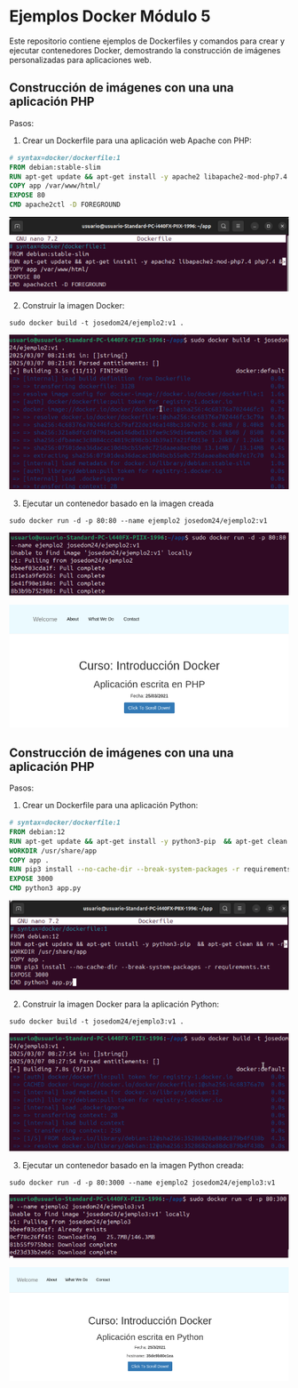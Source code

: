 # Ejemplos Docker Módulo 5

Este repositorio contiene ejemplos de Dockerfiles y comandos para crear y ejecutar contenedores Docker, demostrando la construcción de imágenes personalizadas para aplicaciones web.

## Construcción de imágenes con una una aplicación PHP

Pasos:

1. Crear un Dockerfile para una aplicación web Apache con PHP:

```Dockerfile
# syntax=docker/dockerfile:1
FROM debian:stable-slim
RUN apt-get update && apt-get install -y apache2 libapache2-mod-php7.4 php7.4 && apt-get clean && rm -rf /var/lib/apt/lists/* && rm /var/www/html/index.html
COPY app /var/www/html/
EXPOSE 80
CMD apache2ctl -D FOREGROUND
```

![](/Tema3/img5/Screenshot_1.png)

2. Construir la imagen Docker:

```
sudo docker build -t josedom24/ejemplo2:v1 .
```

![](/Tema3/img5/Screenshot_2.png)

3. Ejecutar un contenedor basado en la imagen creada

```
sudo docker run -d -p 80:80 --name ejemplo2 josedom24/ejemplo2:v1
```

![](/Tema3/img5/Screenshot_3.png)

![](/Tema3/img5/Screenshot_4.png)

## Construcción de imágenes con una una aplicación PHP

Pasos:

1. Crear un Dockerfile para una aplicación Python:

```Dockerfile
# syntax=docker/dockerfile:1
FROM debian:12
RUN apt-get update && apt-get install -y python3-pip  && apt-get clean && rm -rf /var/lib/apt/lists/*
WORKDIR /usr/share/app
COPY app .
RUN pip3 install --no-cache-dir --break-system-packages -r requirements.txt
EXPOSE 3000
CMD python3 app.py
```

![](/Tema3/img5/Screenshot_5.png)

2. Construir la imagen Docker para la aplicación Python:

```
sudo docker build -t josedom24/ejemplo3:v1 .
```

![](/Tema3/img5/Screenshot_6.png)

3. Ejecutar un contenedor basado en la imagen Python creada:

```
sudo docker run -d -p 80:3000 --name ejemplo2 josedom24/ejemplo3:v1
```

![](/Tema3/img5/Screenshot_7.png)

![](/Tema3/img5/Screenshot_8.png)
